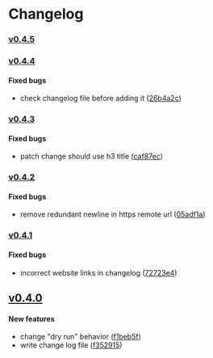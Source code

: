 # Changelog

<!--- generated by semantic-release; DO NOT edit -->

### [v0.4.5](https://github.com/eddiewentw/semantic-release/compare/v0.4.5..v0.4.4)

### [v0.4.4](https://github.com/eddiewentw/semantic-release/compare/v0.4.4..v0.4.3)

#### Fixed bugs

- check changelog file before adding it ([26b4a2c](https://github.com/eddiewentw/semantic-release/commit/26b4a2c))

### [v0.4.3](https://github.com/eddiewentw/semantic-release/compare/v0.4.3..v0.4.2)

#### Fixed bugs

- patch change should use h3 title ([caf87ec](https://github.com/eddiewentw/semantic-release/commit/caf87ec))

### [v0.4.2](https://github.com/eddiewentw/semantic-release/compare/v0.4.2..v0.4.1)

#### Fixed bugs

- remove redundant newline in https remote url ([05adf1a](https://github.com/eddiewentw/semantic-release/commit/05adf1a))

### [v0.4.1](https://github.com/eddiewentw/semantic-release/compare/v0.4.1..v0.4.0)

#### Fixed bugs

- incorrect website links in changelog ([72723e4](https://github.com/eddiewentw/semantic-release/commit/72723e4))

## [v0.4.0](https://github.com/eddiewentw/semantic-release/compare/v0.4.0..v0.3.0)

#### New features

- change "dry run" behavior ([f1beb5f](https://github.com/eddiewentw/semantic-release/commit/f1beb5f))
- write change log file ([f352915](https://github.com/eddiewentw/semantic-release/commit/f352915))
